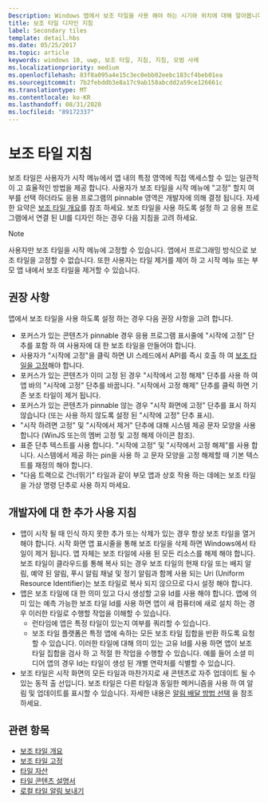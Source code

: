 ```yaml
---
Description: Windows 앱에서 보조 타일을 사용 해야 하는 시기와 위치에 대해 알아봅니다.
title: 보조 타일 디자인 지침
label: Secondary tiles
template: detail.hbs
ms.date: 05/25/2017
ms.topic: article
keywords: windows 10, uwp, 보조 타일, 지침, 지침, 모범 사례
ms.localizationpriority: medium
ms.openlocfilehash: 83f8a095a4e15c3ec0ebb02eebc183cf4beb01ea
ms.sourcegitcommit: 7b2febddb3e8a17c9ab158abcdd2a59ce126661c
ms.translationtype: MT
ms.contentlocale: ko-KR
ms.lasthandoff: 08/31/2020
ms.locfileid: "89172337"
---
```

# <a name="secondary-tile-guidance"></a>보조 타일 지침


보조 타일은 사용자가 시작 메뉴에서 앱 내의 특정 영역에 직접 액세스할 수 있는 일관적이 고 효율적인 방법을 제공 합니다. 사용자가 보조 타일을 시작 메뉴에 "고정" 할지 여부를 선택 하더라도 응용 프로그램의 pinnable 영역은 개발자에 의해 결정 됩니다. 자세한 요약은 [보조 타일 개요](secondary-tiles.md)를 참조 하세요. 보조 타일을 사용 하도록 설정 하 고 응용 프로그램에서 연결 된 UI를 디자인 하는 경우 다음 지침을 고려 하세요.

> [!NOTE]
> 사용자만 보조 타일을 시작 메뉴에 고정할 수 있습니다. 앱에서 프로그래밍 방식으로 보조 타일을 고정할 수 없습니다. 또한 사용자는 타일 제거를 제어 하 고 시작 메뉴 또는 부모 앱 내에서 보조 타일을 제거할 수 있습니다.


## <a name="recommendations"></a>권장 사항

앱에서 보조 타일을 사용 하도록 설정 하는 경우 다음 권장 사항을 고려 합니다.

* 포커스가 있는 콘텐츠가 pinnable 경우 응용 프로그램 표시줄에 "시작에 고정" 단추를 포함 하 여 사용자에 대 한 보조 타일을 만들어야 합니다.
* 사용자가 "시작에 고정"을 클릭 하면 UI 스레드에서 API를 즉시 호출 하 여 [보조 타일을 고정](secondary-tiles-pinning.md)해야 합니다.
* 포커스가 있는 콘텐츠가 이미 고정 된 경우 "시작에서 고정 해제" 단추를 사용 하 여 앱 바의 "시작에 고정" 단추를 바꿉니다. "시작에서 고정 해제" 단추를 클릭 하면 기존 보조 타일이 제거 됩니다.
* 포커스가 있는 콘텐츠가 pinnable 않는 경우 "시작 화면에 고정" 단추를 표시 하지 않습니다 (또는 사용 하지 않도록 설정 된 "시작에 고정" 단추 표시).
* "시작 하려면 고정" 및 "시작에서 제거" 단추에 대해 시스템 제공 문자 모양을 사용 합니다 (WinJS 또는의 멤버 고정 및 고정 해제 아이콘 참조).
* 표준 단추 텍스트를 사용 합니다. "시작에 고정" 및 "시작에서 고정 해제"를 사용 합니다. 시스템에서 제공 하는 pin을 사용 하 고 문자 모양을 고정 해제할 때 기본 텍스트를 재정의 해야 합니다.
* "다음 트랙으로 건너뛰기" 타일과 같이 부모 앱과 상호 작용 하는 데에는 보조 타일을 가상 명령 단추로 사용 하지 마세요.


## <a name="additional-usage-guidance-for-devs"></a>개발자에 대 한 추가 사용 지침

* 앱이 시작 될 때 인식 하지 못한 추가 또는 삭제가 있는 경우 항상 보조 타일을 열거 해야 합니다. 시작 화면 앱 표시줄을 통해 보조 타일을 삭제 하면 Windows에서 타일이 제거 됩니다. 앱 자체는 보조 타일에 사용 된 모든 리소스를 해제 해야 합니다. 보조 타일이 클라우드를 통해 복사 되는 경우 보조 타일의 현재 타일 또는 배지 알림, 예약 된 알림, 푸시 알림 채널 및 정기 알림과 함께 사용 되는 Uri (Uniform Resource Identifier)는 보조 타일로 복사 되지 않으므로 다시 설정 해야 합니다.
* 앱은 보조 타일에 대 한 의미 있고 다시 생성할 고유 Id를 사용 해야 합니다. 앱에 의미 있는 예측 가능한 보조 타일 Id를 사용 하면 앱이 새 컴퓨터에 새로 설치 하는 경우 이러한 타일로 수행할 작업을 이해할 수 있습니다.
  * 런타임에 앱은 특정 타일이 있는지 여부를 쿼리할 수 있습니다.
  * 보조 타일 플랫폼은 특정 앱에 속하는 모든 보조 타일 집합을 반환 하도록 요청할 수 있습니다. 이러한 타일에 대해 의미 있는 고유 Id를 사용 하면 앱이 보조 타일 집합을 검사 하 고 적절 한 작업을 수행할 수 있습니다. 예를 들어 소셜 미디어 앱의 경우 Id는 타일이 생성 된 개별 연락처를 식별할 수 있습니다.
* 보조 타일은 시작 화면의 모든 타일과 마찬가지로 새 콘텐츠로 자주 업데이트 될 수 있는 동적 출 선입니다. 보조 타일은 다른 타일과 동일한 메커니즘을 사용 하 여 알림 및 업데이트를 표시할 수 있습니다. 자세한 내용은 [알림 배달 방법 선택](choosing-a-notification-delivery-method.md) 을 참조 하세요.


## <a name="related"></a>관련 항목

* [보조 타일 개요](secondary-tiles.md)
* [보조 타일 고정](secondary-tiles-pinning.md)
* [타일 자산](../../style/app-icons-and-logos.md)
* [타일 콘텐츠 설명서](create-adaptive-tiles.md)
* [로컬 타일 알림 보내기](sending-a-local-tile-notification.md)